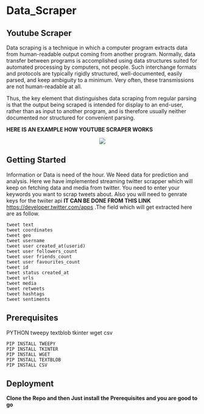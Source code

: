 # Data_Scraper

## Youtube Scraper

Data scraping is a technique in which a computer program extracts data from human-readable output coming from another program.
Normally, data transfer between programs is accomplished using data structures suited for automated processing by computers, not people. Such interchange formats and protocols are typically rigidly structured, well-documented, easily parsed, and keep ambiguity to a minimum. Very often, these transmissions are not human-readable at all.

Thus, the key element that distinguishes data scraping from regular parsing is that the output being scraped is intended for display to an end-user, rather than as input to another program, and is therefore usually neither documented nor structured for convenient parsing.

**HERE IS AN EXAMPLE HOW YOUTUBE SCRAPER WORKS**

<p align="center">
  <img src="Example/Decision Tree Working.gif">
</p>

## Getting Started

Information or Data is need of the hour. We Need data for prediction and analysis. Here we have implemented streaming twitter scrapper which will keep on fetching data and media from twitter. You need to enter your keywords you want to scrap tweets about. Also you will need to genrate keys for the twiiter api **IT CAN BE DONE FROM THIS LINK** https://developer.twitter.com/apps .The field which will get extracted here are as follow.

```
tweet text
tweet coordinates
tweet geo
tweet username
tweet user created_at(userid)
tweet user followers_count
tweet user friends_count
tweet user favourites_count
tweet id
tweet status created_at
tweet urls
tweet media
tweet retweets
tweet hashtags
tweet sentiments
```

## Prerequisites

PYTHON
tweepy
textblob
tkinter
wget
csv
```
PIP INSTALL TWEEPY
PIP INSTALL TKINTER
PIP INSTALL WGET
PIP INSTALL TEXTBLOB
PIP INSTALL CSV 
```

## Deployment

**Clone the Repo and then Just install the Prerequisites and you are good to go**

